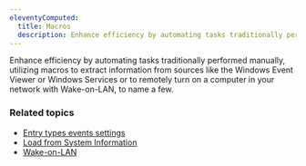 ```yaml
---
eleventyComputed:
  title: Macros
  description: Enhance efficiency by automating tasks traditionally performed manually, utilizing macros to extract information from sources like the Windows Event Viewer or Windows Services.
---
```

Enhance efficiency by automating tasks traditionally performed manually, utilizing macros to extract information from sources like the Windows Event Viewer or Windows Services or to remotely turn on a computer in your network with Wake-on-LAN, to name a few.

### Related topics  
* [Entry types events settings](/kb/remote-desktop-manager/how-to-articles/entry-types-events-settings/)  
* [Load from System Information](/kb/remote-desktop-manager/knowledge-base/load-from-inventory/)  
* [Wake-on-LAN](/kb/remote-desktop-manager/knowledge-base/wake-on-lan/)  
